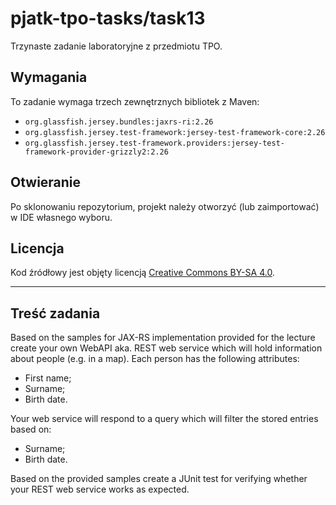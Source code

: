 # pjatk-tpo-tasks/task13

Trzynaste zadanie laboratoryjne z przedmiotu TPO.

## Wymagania

To zadanie wymaga trzech zewnętrznych bibliotek z Maven:

- `org.glassfish.jersey.bundles:jaxrs-ri:2.26`
- `org.glassfish.jersey.test-framework:jersey-test-framework-core:2.26`
- `org.glassfish.jersey.test-framework.providers:jersey-test-framework-provider-grizzly2:2.26`

## Otwieranie

Po sklonowaniu repozytorium, projekt należy otworzyć (lub zaimportować) w IDE własnego wyboru.

## Licencja

Kod źródłowy jest objęty licencją [Creative Commons BY-SA 4.0](../LICENSE.txt).

---

## Treść zadania

Based on the samples for JAX-RS implementation provided for the lecture create your own WebAPI aka. REST web service which will hold information about people (e.g. in a map). Each person has the following attributes:

- First name;
- Surname;
- Birth date.

Your web service will respond to a query which will filter the stored entries based on:

- Surname;
- Birth date.

Based on the provided samples create a JUnit test for verifying whether your REST web service works as expected.
